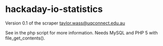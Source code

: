 # hackaday-io-statistics
Version 0.1 of the scraper
taylor.wass@uqconnect.edu.au

See in the php script for more information. Needs MySQL and PHP 5 with file_get_contents().
